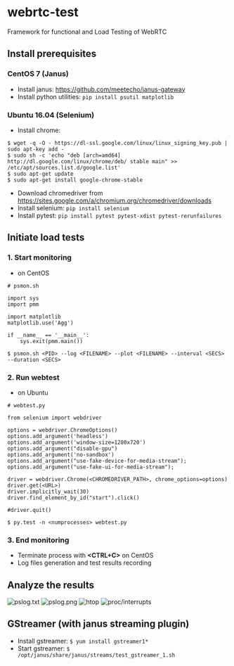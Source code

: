# webrtc-test
Framework for functional and Load Testing of WebRTC

## Install prerequisites ##
### CentOS 7 (Janus) ###
* Install janus: https://github.com/meetecho/janus-gateway
* Install python utilities: `pip install psutil matplotlib`

### Ubuntu 16.04 (Selenium) ###
* Install chrome: 
```
$ wget -q -O - https://dl-ssl.google.com/linux/linux_signing_key.pub | sudo apt-key add -
$ sudo sh -c 'echo "deb [arch=amd64] http://dl.google.com/linux/chrome/deb/ stable main" >> /etc/apt/sources.list.d/google.list'
$ sudo apt-get update
$ sudo apt-get install google-chrome-stable
```
* Download chromedriver from https://sites.google.com/a/chromium.org/chromedriver/downloads
* Install selenium: `pip install selenium`
* Install pytest:  `pip install pytest pytest-xdist pytest-rerunfailures`

## Initiate load tests ##
### 1. Start monitoring ###
* on CentOS
```
# psmon.sh

import sys
import pmm

import matplotlib
matplotlib.use('Agg')

if __name__ == '__main__':
    sys.exit(pmm.main())
```
`$ psmon.sh <PID> --log <FILENAME> --plot <FILENAME> --interval <SECS> --duration <SECS>`
 
### 2. Run webtest ###
* on Ubuntu
```
# webtest.py

from selenium import webdriver

options = webdriver.ChromeOptions()
options.add_argument('headless')
options.add_argument('window-size=1280x720')
options.add_argument("disable-gpu")
options.add_argument('no-sandbox')
options.add_argument("use-fake-device-for-media-stream");
options.add_argument("use-fake-ui-for-media-stream");

driver = webdriver.Chrome(<CHROMEDRIVER_PATH>, chrome_options=options)
driver.get(<URL>)
driver.implicitly_wait(30)
driver.find_element_by_id("start").click()

#driver.quit()
```
`$ py.test -n <numprocesses> webtest.py`

### 3. End monitoring ###
* Terminate process with **<CTRL+C>** on CentOS
* Log files generation and test results recording

## Analyze the results ##
![pslog.txt](https://github.com/softsheep/webrtc-test/images/pslog_txt.png)
![pslog.png](https://github.com/softsheep/webrtc-test/images/pslog.png)
![htop](https://github.com/softsheep/webrtc-test/images/htop.png)
![proc/interrupts](https://github.com/softsheep/webrtc-test/images/interrupts.png)

## GStreamer (with janus streaming plugin)
* Install gstreamer: `$ yum install gstreamer1*`
* Start gstreamer: `$ /opt/janus/share/janus/streams/test_gstreamer_1.sh`
